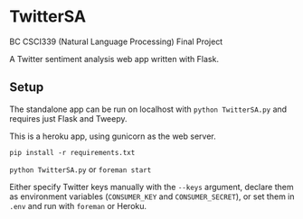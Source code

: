 # TwitterSA

BC CSCI339 (Natural Language Processing) Final Project

A Twitter sentiment analysis web app written with Flask.

## Setup

The standalone app can be run on localhost with `python TwitterSA.py` and
requires just Flask and Tweepy.

This is a heroku app, using gunicorn as the web server.

    pip install -r requirements.txt

`python TwitterSA.py` or `foreman start`

Either specify Twitter keys manually with the `--keys` argument, declare them
as environment variables (`CONSUMER_KEY` and `CONSUMER_SECRET`), or set them in
`.env` and run with `foreman` or Heroku.
